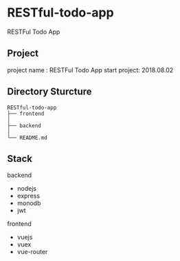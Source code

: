 # RESTful-todo-app
RESTFul Todo App 

## Project
project name : RESTFul Todo App 
start project: 2018.08.02

## Directory Sturcture
```
RESTful-todo-app
├── frontend
│  
├── backend
│
└── README.md
```

## Stack
backend
- nodejs
- express
- monodb
- jwt

frontend
- vuejs
- vuex
- vue-router
